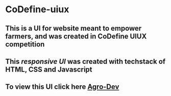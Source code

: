 # CoDefine-uiux

## This is a UI for website meant to empower farmers, and was created in CoDefine UIUX competition

## This _responsive UI_ was created with techstack of HTML, CSS and Javascript ##

## To view this UI click here  [Agro-Dev](https://codefine-uiux--vaibhavkore.repl.co/)

